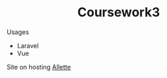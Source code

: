 <h1 align="center">Coursework3</h1>
<p>Usages</p>
<ul>
    <li><a>Laravel</a></li>
    <li><a>Vue</a></li>
</ul>
<p>Site on hosting <a href="http://allete-shop.mcdir.ru/" rel="follow">Allette</a></p>
